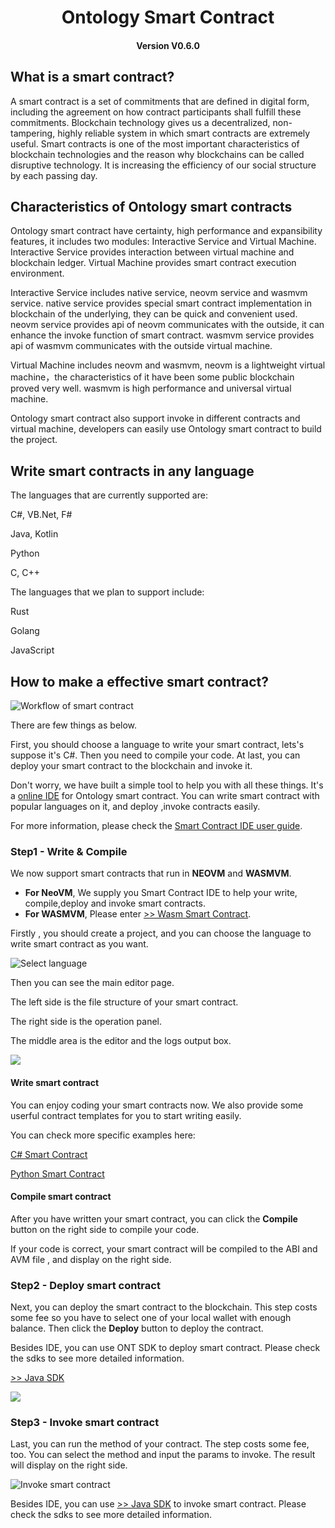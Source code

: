 <h1 align="center">Ontology Smart Contract</h1>
<h4 align="center">Version V0.6.0 </h4>

## What is a smart contract?

A smart contract is a set of commitments that are defined in digital form, including the agreement on how contract participants shall fulfill these commitments. Blockchain technology gives us a decentralized, non-tampering, highly reliable system in which smart contracts are extremely useful. Smart contracts is one of the most important characteristics of blockchain technologies and the reason why blockchains can be called disruptive technology. It is increasing the efficiency of our social structure by each passing day.

## Characteristics of Ontology smart contracts

Ontology smart contract have certainty, high performance and expansibility features, it includes two modules: Interactive Service and Virtual Machine. Interactive Service provides interaction between virtual machine and blockchain ledger. Virtual Machine provides smart contract execution environment.

Interactive Service includes native service, neovm service and wasmvm service. native service provides special smart contract implementation in blockchain of the underlying, they can be quick and convenient used. neovm service provides api of neovm communicates with the outside, it can enhance the invoke function of smart contract. wasmvm service provides api of wasmvm communicates with the outside virtual machine.

Virtual Machine includes neovm and wasmvm, neovm is a lightweight virtual machine，the characteristics of it have been some public blockchain proved very well. wasmvm is high performance and universal virtual machine.

Ontology smart contract also support invoke in different contracts and virtual machine, developers can easily use Ontology smart contract to build the project.
## Write smart contracts in any language

The languages that are currently supported are:

C#, VB.Net, F#

Java, Kotlin

Python

C, C++

The languages that we plan to support include:

Rust

Golang

JavaScript

## How to make a effective smart contract?

![Workflow of smart contract](https://s1.ax1x.com/2018/03/24/9q9vx1.png)

There are few things as below.

First, you should choose a language to write your smart contract, lets's suppose it's C#. Then you need to compile your code. At last, you can deploy your smart contract to the blockchain and invoke it. 

Don't worry, we have built a simple tool to help you with all these things. It's a [online IDE]() for Ontology smart contract. You can write smart contract with popular languages on it, and deploy ,invoke contracts easily. 

For more information, please check the [Smart Contract IDE user guide]().

### Step1 - Write & Compile  

We now support smart contracts that run in **NEOVM** and **WASMVM**.


* **For NeoVM**, We supply you Smart Contract IDE to help your write, compile,deploy and invoke smart contracts. 
* **For WASMVM**, Please enter  [>> Wasm Smart Contract](README_wasm.md).

Firstly , you should create a project, and you can choose the language to write smart contract as you want.

![Select language](https://s1.ax1x.com/2018/03/24/9bxJYR.png)

Then you can see the main editor page. 

The left side is the file structure of your smart contract.

The right side is the operation panel.

The middle area is the editor and the logs output box.

![](https://s1.ax1x.com/2018/03/24/9bzj2t.md.png)

#### Write smart contract

You can enjoy coding your smart contracts now. We also provide some userful contract templates for you to  start writing easily.

You can check more specific examples here:

[ C# Smart Contract](docs/en/csharp.md)

[Python Smart Contract](docs/en/python.md)

#### Compile smart contract

After you have written your smart contract, you can click the **Compile** button on the right side to compile your code. 

If your code is correct, your smart contract will be compiled to the ABI and AVM file , and display on the right side.



### Step2 -  Deploy smart contract

Next, you can deploy the smart contract to the blockchain. This step costs some fee so you have to select one of your local wallet with enough balance. Then click the **Deploy** button to deploy the contract.

Besides IDE, you can use ONT SDK to deploy smart contract. Please check the sdks to see more detailed information.

[>> Java SDK](https://opendoc.ont.io/javasdk/en/chapter5/smartcontract.html)


![](https://s1.ax1x.com/2018/03/24/9qp10S.png)


### Step3 - Invoke smart contract

Last, you can run the method of your contract. The step costs some fee, too. You can select the method and  input the params to invoke. The result will display on the right side.

![Invoke smart contract](https://s1.ax1x.com/2018/03/24/9qpLct.png)

Besides IDE, you can use [>> Java SDK](https://opendoc.ont.io/javasdk/en/chapter5/smartcontract.html) to invoke smart contract. Please check the sdks to see more detailed information. 









